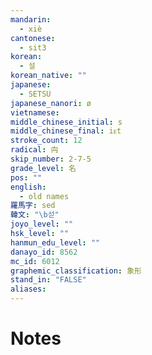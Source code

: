 ```yaml
---
mandarin:
  - xiè
cantonese:
  - sit3
korean:
  - 설
korean_native: ""
japanese:
  - SETSU
japanese_nanori: ø
vietnamese:
middle_chinese_initial: s
middle_chinese_final: iᴇt
stroke_count: 12
radical: 禸
skip_number: 2-7-5
grade_level: 名
pos: ""
english:
  - old names
羅馬字: sed
韓文: "\b섣"
joyo_level: ""
hsk_level: ""
hanmun_edu_level: ""
danayo_id: 8562
mc_id: 6012
graphemic_classification: 象形
stand_in: "FALSE"
aliases:
---
```


# Notes
